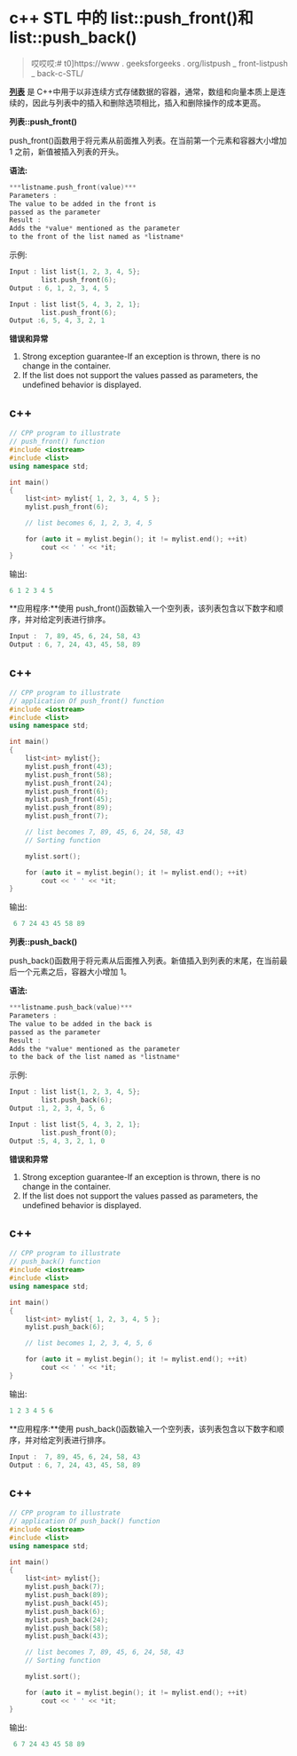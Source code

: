 # c++ STL 中的 list::push_front()和 list::push_back()

> 哎哎哎:# t0]https://www . geeksforgeeks . org/listpush _ front-listpush _ back-c-STL/

[**列表**](https://www.geeksforgeeks.org/list-cpp-stl/) 是 C++中用于以非连续方式存储数据的容器，通常，数组和向量本质上是连续的，因此与列表中的插入和删除选项相比，插入和删除操作的成本更高。

**列表::push_front()**

push_front()函数用于将元素从前面推入列表。在当前第一个元素和容器大小增加 1 之前，新值被插入列表的开头。

**语法:**

```cpp
***listname.push_front(value)***
Parameters :
The value to be added in the front is 
passed as the parameter
Result :
Adds the *value* mentioned as the parameter 
to the front of the list named as *listname*
```

示例:

```cpp
Input : list list{1, 2, 3, 4, 5};
        list.push_front(6);
Output : 6, 1, 2, 3, 4, 5

Input : list list{5, 4, 3, 2, 1};
        list.push_front(6);
Output :6, 5, 4, 3, 2, 1
```

**错误和异常**

1.  Strong exception guarantee-If an exception is thrown, there is no change in the container.
2.  If the list does not support the values passed as parameters, the undefined behavior is displayed.

## c++

```cpp
// CPP program to illustrate
// push_front() function
#include <iostream>
#include <list>
using namespace std;

int main()
{
    list<int> mylist{ 1, 2, 3, 4, 5 };
    mylist.push_front(6);

    // list becomes 6, 1, 2, 3, 4, 5

    for (auto it = mylist.begin(); it != mylist.end(); ++it)
        cout << ' ' << *it;
}
```

输出:

```cpp
6 1 2 3 4 5
```

**应用程序:**使用 push_front()函数输入一个空列表，该列表包含以下数字和顺序，并对给定列表进行排序。

```cpp
Input :  7, 89, 45, 6, 24, 58, 43
Output : 6, 7, 24, 43, 45, 58, 89
```

## c++

```cpp
// CPP program to illustrate
// application Of push_front() function
#include <iostream>
#include <list>
using namespace std;

int main()
{
    list<int> mylist{};
    mylist.push_front(43);
    mylist.push_front(58);
    mylist.push_front(24);
    mylist.push_front(6);
    mylist.push_front(45);
    mylist.push_front(89);
    mylist.push_front(7);

    // list becomes 7, 89, 45, 6, 24, 58, 43
    // Sorting function

    mylist.sort();

    for (auto it = mylist.begin(); it != mylist.end(); ++it)
        cout << ' ' << *it;
}
```

输出:

```cpp
 6 7 24 43 45 58 89
```

**列表::push_back()**

push_back()函数用于将元素从后面推入列表。新值插入到列表的末尾，在当前最后一个元素之后，容器大小增加 1。

**语法:**

```cpp
***listname.push_back(value)***
Parameters :
The value to be added in the back is 
passed as the parameter
Result :
Adds the *value* mentioned as the parameter 
to the back of the list named as *listname*
```

示例:

```cpp
Input : list list{1, 2, 3, 4, 5};
        list.push_back(6);
Output :1, 2, 3, 4, 5, 6

Input : list list{5, 4, 3, 2, 1};
        list.push_front(0);
Output :5, 4, 3, 2, 1, 0
```

**错误和异常**

1.  Strong exception guarantee-If an exception is thrown, there is no change in the container.
2.  If the list does not support the values passed as parameters, the undefined behavior is displayed.

## c++

```cpp
// CPP program to illustrate
// push_back() function
#include <iostream>
#include <list>
using namespace std;

int main()
{
    list<int> mylist{ 1, 2, 3, 4, 5 };
    mylist.push_back(6);

    // list becomes 1, 2, 3, 4, 5, 6

    for (auto it = mylist.begin(); it != mylist.end(); ++it)
        cout << ' ' << *it;
}
```

输出:

```cpp
1 2 3 4 5 6
```

**应用程序:**使用 push_back()函数输入一个空列表，该列表包含以下数字和顺序，并对给定列表进行排序。

```cpp
Input :  7, 89, 45, 6, 24, 58, 43
Output : 6, 7, 24, 43, 45, 58, 89
```

## c++

```cpp
// CPP program to illustrate
// application Of push_back() function
#include <iostream>
#include <list>
using namespace std;

int main()
{
    list<int> mylist{};
    mylist.push_back(7);
    mylist.push_back(89);
    mylist.push_back(45);
    mylist.push_back(6);
    mylist.push_back(24);
    mylist.push_back(58);
    mylist.push_back(43);

    // list becomes 7, 89, 45, 6, 24, 58, 43
    // Sorting function

    mylist.sort();

    for (auto it = mylist.begin(); it != mylist.end(); ++it)
        cout << ' ' << *it;
}
```

输出:

```cpp
 6 7 24 43 45 58 89
```